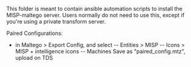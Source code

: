 This folder is meant to contain ansible automation scripts to install the MISP-maltego server.
Users normally do not need to use this, except if you're using a private transform server.


Paired Configurations:
- in Maltego > Export Config, and select
-- Entities > MISP
-- Icons > MISP + intelligence icons
-- Machines
Save as "paired_config.mtz", upload on TDS
